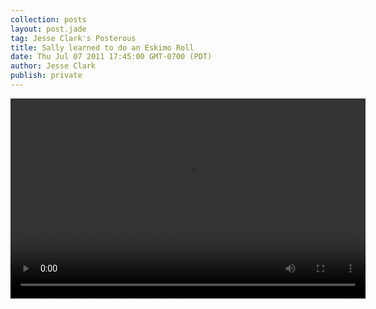 ```yaml
---
collection: posts
layout: post.jade
tag: Jesse Clark's Posterous
title: Sally learned to do an Eskimo Roll
date: Thu Jul 07 2011 17:45:00 GMT-0700 (PDT)
author: Jesse Clark
publish: private
---
```


<video controls="controls" width="568" height="320" name="IMG_0431.MOV" src="/posterous-import/2011/07/435640-IMG_0431.MOV"></video>
